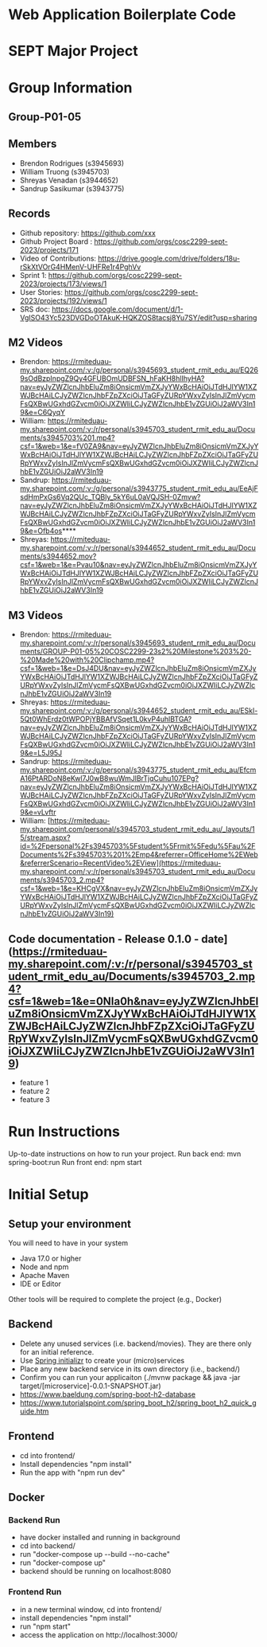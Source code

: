 # Web Application Boilerplate Code


# SEPT Major Project

# Group Information

## Group-P01-05

## Members
* Brendon Rodrigues (s3945693)
* William Truong (s3945703)
* Shreyas Venadan (s3944652)
* Sandrup Sasikumar (s3943775)

## Records

* Github repository: https://github.com/xxx
* Github Project Board : https://github.com/orgs/cosc2299-sept-2023/projects/171
* Video of Contributions: https://drive.google.com/drive/folders/18u-rSkXtVOrG4HMenV-UHFRe1r4PghVv
* Sprint 1: https://github.com/orgs/cosc2299-sept-2023/projects/173/views/1
* User Stories: https://github.com/orgs/cosc2299-sept-2023/projects/192/views/1
* SRS doc: https://docs.google.com/document/d/1-VgISO43Yc523DVGDoOTAkuK-HQKZOS8tacsj8Yu7SY/edit?usp=sharing

## M2 Videos
* Brendon: https://rmiteduau-my.sharepoint.com/:v:/g/personal/s3945693_student_rmit_edu_au/EQ269sOdBzpInpgZ9Qy4GFUBOmUDBFSN_hFaKH8hlIhyHA?nav=eyJyZWZlcnJhbEluZm8iOnsicmVmZXJyYWxBcHAiOiJTdHJlYW1XZWJBcHAiLCJyZWZlcnJhbFZpZXciOiJTaGFyZURpYWxvZyIsInJlZmVycmFsQXBwUGxhdGZvcm0iOiJXZWIiLCJyZWZlcnJhbE1vZGUiOiJ2aWV3In19&e=C6QyqY
* William: https://rmiteduau-my.sharepoint.com/:v:/r/personal/s3945703_student_rmit_edu_au/Documents/s3945703%201.mp4?csf=1&web=1&e=fV0ZA9&nav=eyJyZWZlcnJhbEluZm8iOnsicmVmZXJyYWxBcHAiOiJTdHJlYW1XZWJBcHAiLCJyZWZlcnJhbFZpZXciOiJTaGFyZURpYWxvZyIsInJlZmVycmFsQXBwUGxhdGZvcm0iOiJXZWIiLCJyZWZlcnJhbE1vZGUiOiJ2aWV3In19
* Sandrup: https://rmiteduau-my.sharepoint.com/:v:/g/personal/s3943775_student_rmit_edu_au/EeAjFsdHmPxGs6Vq2QUc_TQBly_5kY6uL0aVQJSH-0Zmvw?nav=eyJyZWZlcnJhbEluZm8iOnsicmVmZXJyYWxBcHAiOiJTdHJlYW1XZWJBcHAiLCJyZWZlcnJhbFZpZXciOiJTaGFyZURpYWxvZyIsInJlZmVycmFsQXBwUGxhdGZvcm0iOiJXZWIiLCJyZWZlcnJhbE1vZGUiOiJ2aWV3In19&e=Ofb4os****
* Shreyas: https://rmiteduau-my.sharepoint.com/:v:/r/personal/s3944652_student_rmit_edu_au/Documents/s3944652.mov?csf=1&web=1&e=Pvau10&nav=eyJyZWZlcnJhbEluZm8iOnsicmVmZXJyYWxBcHAiOiJTdHJlYW1XZWJBcHAiLCJyZWZlcnJhbFZpZXciOiJTaGFyZURpYWxvZyIsInJlZmVycmFsQXBwUGxhdGZvcm0iOiJXZWIiLCJyZWZlcnJhbE1vZGUiOiJ2aWV3In19 

## M3 Videos
* Brendon: https://rmiteduau-my.sharepoint.com/:v:/r/personal/s3945693_student_rmit_edu_au/Documents/GROUP-P01-05%20COSC2299-23s2%20Milestone%203%20-%20Made%20with%20Clipchamp.mp4?csf=1&web=1&e=DsJ4DU&nav=eyJyZWZlcnJhbEluZm8iOnsicmVmZXJyYWxBcHAiOiJTdHJlYW1XZWJBcHAiLCJyZWZlcnJhbFZpZXciOiJTaGFyZURpYWxvZyIsInJlZmVycmFsQXBwUGxhdGZvcm0iOiJXZWIiLCJyZWZlcnJhbE1vZGUiOiJ2aWV3In19
* Shreyas: https://rmiteduau-my.sharepoint.com/:v:/g/personal/s3944652_student_rmit_edu_au/ESkl-5Qt0WhErdz0tWPOPjYBBAfVSqet1L0kvP4uhlBTGA?nav=eyJyZWZlcnJhbEluZm8iOnsicmVmZXJyYWxBcHAiOiJTdHJlYW1XZWJBcHAiLCJyZWZlcnJhbFZpZXciOiJTaGFyZURpYWxvZyIsInJlZmVycmFsQXBwUGxhdGZvcm0iOiJXZWIiLCJyZWZlcnJhbE1vZGUiOiJ2aWV3In19&e=L5J95J
* Sandrup: https://rmiteduau-my.sharepoint.com/:v:/g/personal/s3943775_student_rmit_edu_au/EfcmA16PtARDoN8eKwl7J0wB8wuWmJlBrTjqCuhu107EPg?nav=eyJyZWZlcnJhbEluZm8iOnsicmVmZXJyYWxBcHAiOiJTdHJlYW1XZWJBcHAiLCJyZWZlcnJhbFZpZXciOiJTaGFyZURpYWxvZyIsInJlZmVycmFsQXBwUGxhdGZvcm0iOiJXZWIiLCJyZWZlcnJhbE1vZGUiOiJ2aWV3In19&e=vLvftr
* William: [https://rmiteduau-my.sharepoint.com/personal/s3945703_student_rmit_edu_au/_layouts/15/stream.aspx?id=%2Fpersonal%2Fs3945703%5Fstudent%5Frmit%5Fedu%5Fau%2FDocuments%2Fs3945703%201%2Emp4&referrer=OfficeHome%2EWeb&referrerScenario=RecentVideo%2EView](https://rmiteduau-my.sharepoint.com/:v:/r/personal/s3945703_student_rmit_edu_au/Documents/s3945703_2.mp4?csf=1&web=1&e=KHCgVX&nav=eyJyZWZlcnJhbEluZm8iOnsicmVmZXJyYWxBcHAiOiJTdHJlYW1XZWJBcHAiLCJyZWZlcnJhbFZpZXciOiJTaGFyZURpYWxvZyIsInJlZmVycmFsQXBwUGxhdGZvcm0iOiJXZWIiLCJyZWZlcnJhbE1vZGUiOiJ2aWV3In19)

## Code documentation - Release 0.1.0 - date](https://rmiteduau-my.sharepoint.com/:v:/r/personal/s3945703_student_rmit_edu_au/Documents/s3945703_2.mp4?csf=1&web=1&e=0NIa0h&nav=eyJyZWZlcnJhbEluZm8iOnsicmVmZXJyYWxBcHAiOiJTdHJlYW1XZWJBcHAiLCJyZWZlcnJhbFZpZXciOiJTaGFyZURpYWxvZyIsInJlZmVycmFsQXBwUGxhdGZvcm0iOiJXZWIiLCJyZWZlcnJhbE1vZGUiOiJ2aWV3In19)
* feature 1
* feature 2
* feature 3
  

# Run Instructions

Up-to-date instructions on how to run your project.
Run back end: mvn spring-boot:run
Run front end: npm start

# Initial Setup

## Setup your environment 
You will need to have in your system

- Java 17.0 or higher
- Node and npm
- Apache Maven
- IDE or Editor

Other tools will be required to complete the project (e.g., Docker)

## Backend

- Delete any unused services (i.e. backend/movies). They are there only for an initial reference.
- Use [Spring initializr](https://start.spring.io/) to create your (micro)services
- Place any new backend service in its own directory (i.e., backend/<service-name>)
- Confirm you can run your applicaiton (./mvnw package && java -jar target/[microservice]-0.0.1-SNAPSHOT.jar)
- https://www.baeldung.com/spring-boot-h2-database
- https://www.tutorialspoint.com/spring_boot_h2/spring_boot_h2_quick_guide.htm

## Frontend
- cd into frontend/
- Install dependencies "npm install"
- Run the app with "npm run dev"

## Docker
### Backend Run
- have docker installed and running in background
- cd into backend/
- run "docker-compose up --build --no-cache"
- run "docker-compose up"
- backend should be running on localhost:8080

### Frontend Run
- in a new terminal window, cd into frontend/
- install dependencies "npm install"
- run "npm start"
- access the application on http://localhost:3000/
